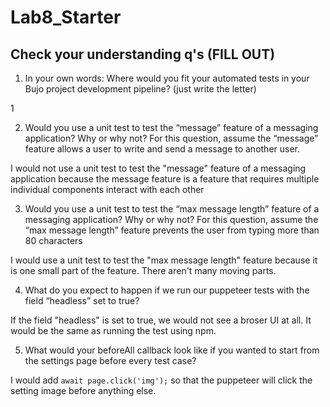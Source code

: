 # Lab8_Starter

## Check your understanding q's (FILL OUT)
1. In your own words: Where would you fit your automated tests in your Bujo project development pipeline? (just write the letter)

1

2. Would you use a unit test to test the “message” feature of a messaging application? Why or why not? For this question, assume the “message” feature allows a user to write and send a message to another user.

I would not use a unit test to test the "message" feature of a messaging application because the message feature is a feature that requires multiple individual components interact with each other

3. Would you use a unit test to test the “max message length” feature of a messaging application? Why or why not? For this question, assume the “max message length” feature prevents the user from typing more than 80 characters

I would use a unit test to test the "max message length" feature because it is one small part of the feature. There aren't many moving parts.

4. What do you expect to happen if we run our puppeteer tests with the field “headless” set to true?

If the field "headless" is set to true, we would not see a broser UI at all. It would be the same as running the test using npm.

5. What would your beforeAll callback look like if you wanted to start from the settings page before every test case?

I would add `await page.click('img');` so that the puppeteer will click the setting image before anything else. 